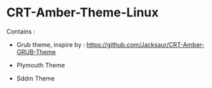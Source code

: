 # CRT-Amber-Theme-Linux


Contains : 

- Grub theme, inspire by : https://github.com/Jacksaur/CRT-Amber-GRUB-Theme

- Plymouth Theme

- Sddm Theme 
